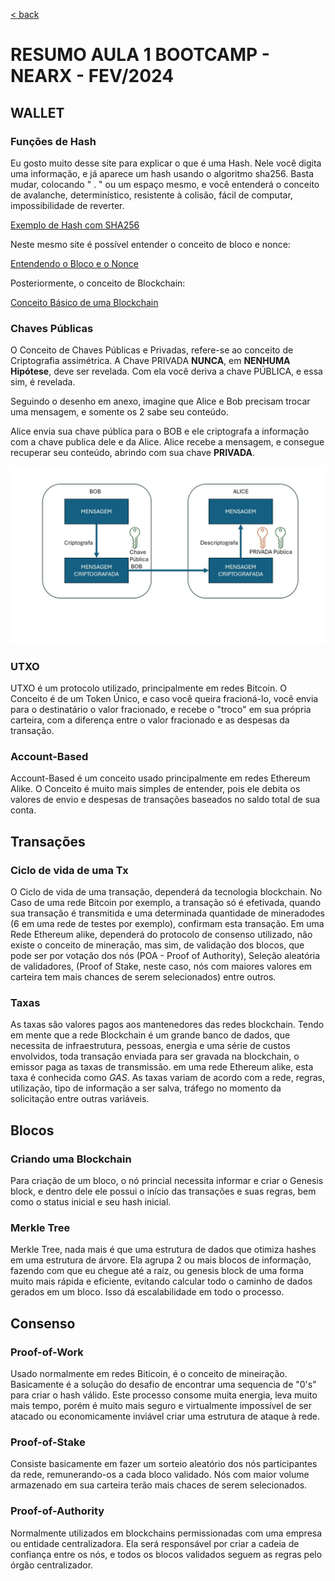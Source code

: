 [< back](../README.md)
# RESUMO AULA 1 BOOTCAMP - NEARX - FEV/2024

## WALLET

### Funções de Hash 

Eu gosto muito desse site para explicar o que é uma Hash.
Nele você digita uma informação, e já aparece um hash usando o algoritmo sha256.
Basta mudar, colocando " . " ou um espaço mesmo, e você entenderá o conceito de avalanche, determinístico, resistente à colisão, fácil de computar, impossibilidade de reverter.

[Exemplo de Hash com SHA256](https://tools.superdatascience.com/blockchain/hash/)

Neste mesmo site é possível entender o conceito de bloco e nonce:

[Entendendo o Bloco e o Nonce](https://tools.superdatascience.com/blockchain/block;)

Posteriormente, o conceito de Blockchain:

[Conceito Básico de uma Blockchain](https://tools.superdatascience.com/blockchain/blockchain)

### Chaves Públicas

O Conceito de Chaves Públicas e Privadas, refere-se ao conceito de Criptografia assimétrica.
A Chave PRIVADA **NUNCA**, em **NENHUMA Hipótese**, deve ser revelada.
Com ela você deriva a chave PÚBLICA, e essa sim, é revelada.

Seguindo o desenho em anexo, imagine que Alice e Bob precisam trocar uma mensagem, e somente os 2 sabe seu conteúdo.

Alice envia sua chave pública para o BOB e ele criptografa a informação com a chave publica dele e da Alice.
Alice recebe a mensagem, e consegue recuperar seu conteúdo, abrindo com sua chave **PRIVADA**.

![Exemplo de Criptografia Simétrica](../discord/chaves.jpg)

### UTXO

UTXO é um protocolo utilizado, principalmente em redes Bitcoin.
O Conceito é de um Token Único, e caso você queira fracioná-lo, você envia para o destinatário o valor fracionado, e recebe o "troco" em sua própria carteira, com a diferença entre o valor fracionado e as despesas da transação.

### Account-Based

Account-Based é um conceito usado principalmente em redes Ethereum Alike.
O Conceito é muito mais simples de entender, pois ele debita os valores de envio e despesas de transações baseados no saldo total de sua conta.

## Transações

### Ciclo de vida de uma Tx

O Ciclo de vida de uma transação, dependerá da tecnologia blockchain.
No Caso de uma rede Bitcoin por exemplo, a transação só é efetivada, quando sua transação é transmitida e uma determinada quantidade de mineradodes (6 em uma rede de testes por exemplo), confirmam esta transação.
Em uma Rede Ethereum alike, dependerá do protocolo de consenso utilizado, não existe o conceito de mineração, mas sim, de validação dos blocos, que pode ser por votação dos nós (POA - Proof of Authority), Seleção aleatória de validadores, (Proof of Stake, neste caso, nós com maiores valores em carteira tem mais chances de serem selecionados) entre outros.

### Taxas

As taxas são valores pagos aos mantenedores das redes blockchain.
Tendo em mente que a rede Blockchain é um grande banco de dados, que necessita de infraestrutura, pessoas, energia e uma série de custos envolvidos, toda transação enviada para ser gravada na blockchain, o emissor paga as taxas de transmissão. em uma rede Ethereum alike, esta taxa é conhecida como *GAS*. As taxas variam de acordo com a rede, regras, utilização, tipo de informação a ser salva, tráfego no momento da solicitação entre outras variáveis.

## Blocos

### Criando uma Blockchain

Para criação de um bloco, o nó princial necessita informar e criar o Genesis block, e dentro dele ele possui o início das transações e suas regras, bem como o status inicial e seu hash inicial.

### Merkle Tree

Merkle Tree, nada mais é que uma estrutura de dados que otimiza hashes em uma estrutura de árvore. Ela agrupa 2 ou mais blocos de informação, fazendo com que eu chegue até a raíz, ou genesis block de uma forma muito mais rápida e eficiente, evitando calcular todo o caminho de dados gerados em um bloco. Isso dá escalabilidade em todo o processo.

## Consenso

### Proof-of-Work

Usado normalmente em redes Biticoin, é o conceito de mineiração.
Basicamente é a solução do desafio de encontrar uma sequencia de "0's" para criar o hash válido. Este processo consome muita energia, leva muito mais tempo, porém é muito mais seguro e virtualmente impossível de ser atacado ou economicamente inviável criar uma estrutura de ataque à rede.

### Proof-of-Stake

Consiste basicamente em fazer um sorteio aleatório dos nós participantes da rede, remunerando-os a cada bloco validado. Nós com maior volume armazenado em sua carteira terão mais chaces de serem selecionados.

### Proof-of-Authority

Normalmente utilizados em blockchains permissionadas com uma empresa ou entidade centralizadora. Ela será responsável por criar a cadeia de confiança entre os nós, e todos os blocos validados seguem as regras pelo órgão centralizador.